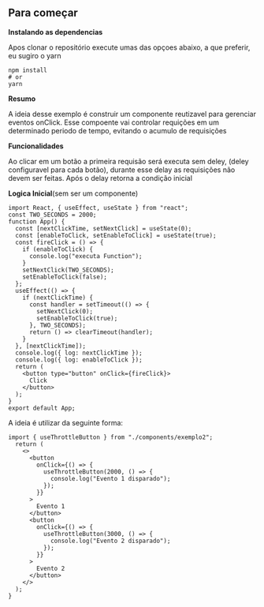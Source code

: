 ## Para começar

**Instalando as dependencias**

Apos clonar o repositório execute umas das opçoes abaixo, a que preferir, eu sugiro o yarn

```
npm install
# or
yarn
```
**Resumo**

A ideia desse exemplo é construir um componente reutizavel para gerenciar eventos onClick. 
Esse compoente vai controlar requições em um determinado periodo de tempo, evitando o acumulo de requisições


**Funcionalidades**

Ao clicar em um botão a primeira requisão será executa sem deley, (deley configuravel para cada botão), durante esse delay as requisições não devem ser feitas.
Após o delay retorna a condição inicial

**Logica Inicial**(sem ser um componente)

```
import React, { useEffect, useState } from "react";
const TWO_SECONDS = 2000;
function App() {
  const [nextClickTime, setNextClick] = useState(0);
  const [enableToClick, setEnableToClick] = useState(true);
  const fireClick = () => {
    if (enableToClick) {
      console.log("executa Function");
    }
    setNextClick(TWO_SECONDS);
    setEnableToClick(false);
  };
  useEffect(() => {
    if (nextClickTime) {
      const handler = setTimeout(() => {
        setNextClick(0);
        setEnableToClick(true);
      }, TWO_SECONDS);
      return () => clearTimeout(handler);
    }
  }, [nextClickTime]);
  console.log({ log: nextClickTime });
  console.log({ log: enableToClick });
  return (
    <button type="button" onClick={fireClick}>
      Click
    </button>
  );
}
export default App;
```
A ideia é utilizar da seguinte forma:
````
import { useThrottleButton } from "./components/exemplo2";
  return (
    <>
      <button
        onClick={() => {
          useThrottleButton(2000, () => {
            console.log("Evento 1 disparado");
          });
        }}
      >
        Evento 1
      </button>
      <button
        onClick={() => {
          useThrottleButton(3000, () => {
            console.log("Evento 2 disparado");
          });
        }}
      >
        Evento 2
      </button>
    </>
  );
}

````

